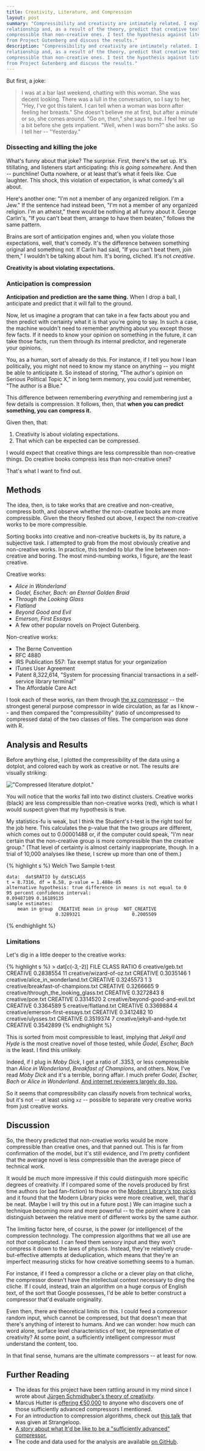 ```yaml
---
title: Creativity, Literature, and Compression
layout: post
summary: "Compressibility and creativity are intimately related. I explain this
relationship and, as a result of the theory, predict that creative texts will be less
compressible than non-creative ones. I test the hypothesis against literature
from Project Gutenberg and discuss the results." 
description: "Compressibility and creativity are intimately related. I explain this
relationship and, as a result of the theory, predict that creative texts will be less
compressible than non-creative ones. I test the hypothesis against literature
from Project Gutenberg and discuss the results."
---
```


But first, a joke:

> I was at a bar last weekend, chatting with this woman. She was decent
> looking. There was a lull in the conversation, so I say to her, "Hey, I've got
> this talent. I can tell when a woman was born after feeling her breasts." She
> doesn't believe me at first, but after a minute or so, she comes around. "Go on,
> then," she says to me. I feel her up a bit before she gets impatient. "Well,
> when I was born?" she asks. So I tell her -- "Yesterday."

### Dissecting and killing the joke

What's funny about that joke? The surprise. First, there's the set up. It's
titillating, and listeners start anticipating: *this is going
somewhere*. And then -- punchline! Outta nowhere, or at least that's what it
feels like. Cue laughter. This shock, this violation of expectation, is what
comedy's all about. 

Here's another one: "I'm not a member of any organized religion. I'm a Jew." If
the sentence had instead been, "I'm not a member of any organized religion. I'm
an atheist," there would be nothing at all funny about it. George Carlin's, "If you can't beat them, arrange to have them
beaten," follows the same pattern.

Brains are sort of anticipation engines and, when you violate those expectations,
well, that's comedy. It's the difference between something original and something
not. If Carlin had said, "If you can't beat them, join them," I wouldn't be
talking about him. It's boring, cliched. It's not *creative*. 

**Creativity is about violating expectations.**

### Anticipation is compression

**Anticipation and prediction are the same thing.** When I drop a ball, I anticipate
and predict that it will fall to the ground.

Now, let us imagine a program that can take in a few facts about you and then
predict with certainty what it is that you're going to say. In such a case, the
machine wouldn't need to remember anything about you except those few facts. If
it needs to know your opinion on something in the future, it can take those
facts, run them through its internal predictor, and regenerate your opinions.

You, as a human, sort of already do this. For instance, if I tell you how I lean
politically, you might not need to know my stance on anything -- you might be
able to anticipate it. So instead of storing, "The author's opinion on Serious
Political Topic X," in long term memory, you could just remember, "The author is
a Blue."

This difference between remembering *everything* and remembering just a few
details is compression. It follows, then, that **when you can predict something,
you can compress it.**

Given then, that:

1. Creativity is about violating expectations.
2. That which can be expected can be compressed.

I would expect that creative things are less compressible than non-creative
things. Do creative books compress less than non-creative ones?

That's what I want to find out. 

## Methods

The idea, then, is to take works that are creative and non-creative, compress
both, and observe whether the non-creative books are more compressible. Given the
theory fleshed out above, I expect the non-creative works to be more
compressible.

Sorting books into creative and non-creative buckets is, by its nature, a
subjective task. I attempted to grab from the most obviously creative and
non-creative works. In practice, this tended to blur the line between non-creative
and boring. The most mind-numbing works, I figure, are the least
creative.

Creative works:
* *Alice in Wonderland*
* *Godel, Escher, Bach: an Eternal Golden Braid*
* *Through the Looking Glass*
* *Flatland*
* *Beyond Good and Evil*
* *Emerson, First Essays*
* A few other popular novels on Project Gutenberg.

Non-creative works:
* The Berne Convention
* RFC 4880
* IRS Publication 557: Tax exempt status for your organization
* ITunes User Agreement
* Patent 8,322,614, "System for processing financial transactions in a self-service library terminal"
* The Affordable Care Act

I took each of these works, ran them through [the xz compressor](http://en.wikipedia.org/wiki/Xz) -- the strongest
general purpose compressor in wide circulation, as far as I know -- and then
compared the "compressibility" (ratio of uncompressed to compressed data) of the
two classes of files. The comparison was done with R. 

## Analysis and Results

Before anything else, I plotted the compressibility of the data using a
dotplot, and colored each by work as creative or not. The results are visually
striking:

!["Compressed literature dotplot."](/img/compressed-literature-dotplot.png)

You will notice that the works fall into two distinct clusters. Creative works (black)
are less compressible than non-creative works (red), which is what I would suspect
given that my hypothesis is true.

My statistics-fu is weak, but I think the Student's *t*-test is the right tool
for the job here. This calculates the p-value that the two groups are different, which comes out to
0.00001488 or, if the computer could speak, "I'm near certain that the non-creative group is more
compressible than the creative group." (That level of certainty is almost
certainly inappropriate, though. In a trial of 10,000 analyses like these, I screw up
more than one of them.)


{% highlight s %}
    Welch Two Sample t-test

    data:  dat$RATIO by dat$CLASS 
    t = 8.7316, df = 8.58, p-value = 1.488e-05
    alternative hypothesis: true difference in means is not equal to 0 
    95 percent confidence interval:
    0.09487109 0.16189135 
    sample estimates:
        mean in group  CREATIVE mean in group  NOT_CREATIVE 
                      0.3289321                   0.2005509 
{% endhighlight %}


### Limitations

Let's dig in a little deeper to the creative works:

{% highlight s %}
    > dat[c(-3,-2)]
                                         FILE         CLASS     RATIO
    6                        creative/geb.txt      CREATIVE 0.2838554
    11              creative/wizard-of-oz.txt      CREATIVE 0.3035146
    1        creative/alice_in_wonderland.txt      CREATIVE 0.3245573
1    3     creative/breakfast-of-champions.txt      CREATIVE 0.3266665
    9  creative/through_the_looking_glass.txt      CREATIVE 0.3272843
    8                        creative/poe.txt      CREATIVE 0.3314520
    2       creative/beyond-good-and-evil.txt      CREATIVE 0.3364589
    5                   creative/flatland.txt      CREATIVE 0.3369884
    4       creative/emerson-first-essays.txt      CREATIVE 0.3412482
    10                   creative/ulysses.txt      CREATIVE 0.3519374
    7            creative/jekyll-and-hyde.txt      CREATIVE 0.3542899
{% endhighlight %}
    
This is sorted from most compressible to least, implying that *Jekyll and Hyde* is
the most creative novel of those tested, while *Godel, Escher, Bach* is the
least. I find this unlikely. 

Indeed, if I plug in *Moby Dick*, I get a ratio of .3353, or less compressible
than *Alice in Wonderland*, *Breakfast of Champions*, and others. Now, I've read *Moby
Dick* and it's a terrible, boring affair. I much prefer *Godel, Escher, Bach* or
*Alice in
Wonderland*. [And internet reviewers largely do, too.](https://www.goodreads.com/book/show/153747.Moby_Dick_or_The_Whale)

So it seems that compressibility can classify novels from technical works, but
it's not -- at least using `xz` -- possible to separate very creative works from
just creative works.

## Discussion

So, the theory predicted that non-creative works would be more compressible than
creative ones, and that panned out. This is far from confirmation of the model,
but it's still evidence, and I'm pretty confident that the average novel is less
compressible than the average piece of technical work.

It would be *much* more impressive if this could distinguish more specific
degrees of creativity. If I compared some of the novels produced by first time
authors (or bad fan-fiction) to those on the [Modern Library's top picks](http://www.modernlibrary.com/top-100/100-best-novels/) and it found that the Modern
Library picks were more creative, well, that'd be neat. (Maybe I will try this
out in a future post.) We can imagine such a
technique becoming more and more powerful -- to the point where it can
distinguish between the relative merit of different works by the same author.

The limiting factor here, of course, is the power (or intelligence) of the compression
technology. The compression algorithms that we all use are not *that*
complicated. I can feed them sensory input and they won't compress it down to
the laws of physics. Instead, they're relatively crude-but-effective attempts at
deduplication, which means that they're an imperfect measuring sticks for how
creative something seems to a human.

For instance, if I feed a compressor a cliche or a clever play on that cliche,
the compressor doesn't have the intellectual context necessary to ding the
cliche. If I could, instead, train an algorithm on a huge corpus of English
text, of the sort that Google possesses, I'd be able to better construct a
compressor that'd evaluate originality.

Even then, there are theoretical limits on this. I could feed a compressor
random input, which cannot be compressed, but that doesn't mean that there's
anything of interest to humans. And we can wonder: how much can word
alone, surface level characteristics of text, be representative of creativity?
At some point, a sufficiently intelligent compressor must understand the
content, too.

In that final sense, humans are the ultimate compressors -- at least for now.

## Further Reading

* The ideas for this project have been rattling around in my mind since I wrote
  about
  [Jürgen Schmidhuber's theory of creativity](http://rs.io/2014/02/22/ju%CC%88rgen-schmidhuber-creativity.html).
* Marcus Hutter is [offering €50,000](http://www.hutter1.net/prize/) to anyone who discovers one of those
  sufficiently advanced compressors I mentioned.
* For an introduction to compression algorithms, check out [this talk](http://www.infoq.com/presentations/zip-code) that was
  given at Strangeloop.
* [A story about what It'd be like to be a "sufficiently advanced" compressor.](http://lesswrong.com/lw/qk/that_alien_message/)
* The code and data used for the analysis are available [on GitHub](https://github.com/robertseaton/creativity-literature-analysis).
